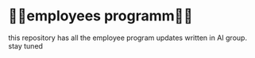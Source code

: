 # 🤜🏻employees programm🤛🏻
this repository has all the employee program updates written in AI group. stay tuned

